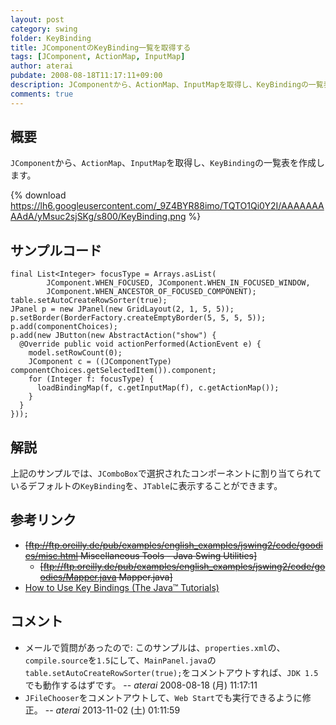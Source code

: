 ```yaml
---
layout: post
category: swing
folder: KeyBinding
title: JComponentのKeyBinding一覧を取得する
tags: [JComponent, ActionMap, InputMap]
author: aterai
pubdate: 2008-08-18T11:17:11+09:00
description: JComponentから、ActionMap、InputMapを取得し、KeyBindingの一覧表を作成します。
comments: true
---
```

## 概要
`JComponent`から、`ActionMap`、`InputMap`を取得し、`KeyBinding`の一覧表を作成します。


{% download https://lh6.googleusercontent.com/_9Z4BYR88imo/TQTO1Qi0Y2I/AAAAAAAAAdA/yMsuc2sjSKg/s800/KeyBinding.png %}

## サンプルコード
<pre class="prettyprint"><code>final List&lt;Integer&gt; focusType = Arrays.asList(
        JComponent.WHEN_FOCUSED, JComponent.WHEN_IN_FOCUSED_WINDOW,
        JComponent.WHEN_ANCESTOR_OF_FOCUSED_COMPONENT);
table.setAutoCreateRowSorter(true);
JPanel p = new JPanel(new GridLayout(2, 1, 5, 5));
p.setBorder(BorderFactory.createEmptyBorder(5, 5, 5, 5));
p.add(componentChoices);
p.add(new JButton(new AbstractAction("show") {
  @Override public void actionPerformed(ActionEvent e) {
    model.setRowCount(0);
    JComponent c = ((JComponentType) componentChoices.getSelectedItem()).component;
    for (Integer f: focusType) {
      loadBindingMap(f, c.getInputMap(f), c.getActionMap());
    }
  }
}));
</code></pre>

## 解説
上記のサンプルでは、`JComboBox`で選択されたコンポーネントに割り当てられているデフォルトの`KeyBinding`を、`JTable`に表示することができます。

## 参考リンク
- ~~[ftp://ftp.oreilly.de/pub/examples/english_examples/jswing2/code/goodies/misc.html Miscellaneous Tools - Java Swing Utilities]~~
    - ~~[ftp://ftp.oreilly.de/pub/examples/english_examples/jswing2/code/goodies/Mapper.java Mapper.java]~~
- [How to Use Key Bindings (The Java™ Tutorials)](http://docs.oracle.com/javase/tutorial/uiswing/misc/keybinding.html)

<!-- dummy comment line for breaking list -->

## コメント
- メールで質問があったので: このサンプルは、`properties.xml`の、`compile.source`を`1.5`にして、`MainPanel.java`の`table.setAutoCreateRowSorter(true);`をコメントアウトすれば、`JDK 1.5`でも動作するはずです。 -- *aterai* 2008-08-18 (月) 11:17:11
- `JFileChooser`をコメントアウトして、`Web Start`でも実行できるように修正。 -- *aterai* 2013-11-02 (土) 01:11:59

<!-- dummy comment line for breaking list -->

